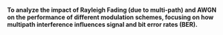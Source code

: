 **To analyze the impact of Rayleigh Fading (due to multi-path) and AWGN on the performance of different modulation schemes, focusing on how multipath interference influences signal and bit error rates (BER).**
